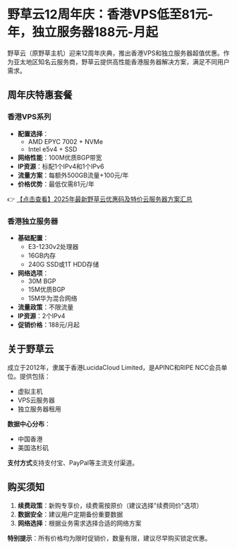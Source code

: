 # 野草云12周年庆：香港VPS低至81元-年，独立服务器188元-月起

野草云（原野草主机）迎来12周年庆典，推出香港VPS和独立服务器超值优惠。作为亚太地区知名云服务商，野草云提供高性能香港服务器解决方案，满足不同用户需求。

## 周年庆特惠套餐

### 香港VPS系列
- **配置选择**：
  - AMD EPYC 7002 + NVMe
  - Intel e5v4 + SSD
- **网络性能**：100M优质BGP带宽
- **IP资源**：标配1个IPv4和1个IPv6
- **流量方案**：每额外500GB流量+100元/年
- **价格优势**：最低仅需81元/年

👉 [【点击查看】2025年最新野草云优惠码及特价云服务器方案汇总](https://bit.ly/yecaoyun)

### 香港独立服务器
- **基础配置**：
  - E3-1230v2处理器
  - 16GB内存
  - 240G SSD或1T HDD存储
- **网络选项**：
  - 30M BGP
  - 15M优质BGP
  - 15M华为混合网络
- **流量政策**：不限流量
- **IP资源**：2个IPv4
- **促销价格**：188元/月起

## 关于野草云
成立于2012年，隶属于香港LucidaCloud Limited，是APINC和RIPE NCC会员单位。提供包括：
- 虚拟主机
- VPS云服务器
- 独立服务器租用

**数据中心分布**：
- 中国香港
- 美国洛杉矶

**支付方式**支持支付宝、PayPal等主流支付渠道。

## 购买须知
1. **续费政策**：新购专享价，续费需按原价（建议选择"续费同价"选项）
2. **数据安全**：建议用户定期备份重要数据
3. **网络选择**：根据业务需求选择合适的网络方案

**特别提示**：所有价格均为限时促销价，数量有限，建议尽早购买锁定优惠。